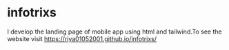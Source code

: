# infotrixs
I develop the landing page of mobile app using html and tailwind.To see the website visit https://riya01052001.github.io/infotrixs/
